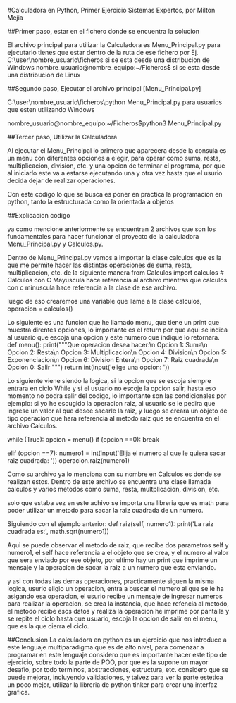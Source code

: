 #Calculadora en Python, Primer Ejercicio Sistemas Expertos, por Milton Mejia

##Primer paso, estar en el fichero  donde se encuentra la solucion

El archivo principal para utilizar la Calculadora es Menu_Principal.py
para ejecutarlo tienes que estar dentro de la ruta de ese fichero por Ej. 
C:\user\nombre_usuario\ficheros si se esta desde una distribucion de Windows
nombre_usuario@nombre_equipo:~/Ficheros$ si se esta desde una distribucion de Linux

##Segundo paso, Ejecutar el archivo principal [Menu_Principal.py]

C:\user\nombre_usuario\ficheros\python Menu_Principal.py para usuarios que esten utilizando Windows

nombre_usuario@nombre_equipo:~/Ficheros$python3 Menu_Principal.py 

##Tercer paso, Utilizar la Calculadora

Al ejecutar el Menu_Principal lo primero que aparecera desde la consula es un menu con diferentes opciones a elegir, 
para operar como suma, resta, multiplicacion, division, etc. y una opcion de terminar el programa, por que al iniciarlo
este va a estarse ejecutando una y otra vez hasta que el usurio decida dejar de realizar operaciones.

Con este codigo lo que se busca es poner en practica la programacion en python, tanto la estructurada como la orientada a objetos

##Explicacion codigo

ya como mencione anteriormente se encuentran 2 archivos que son los fundamentales para hacer  funcionar el proyecto de la calculadora Menu_Principal.py y Calculos.py. 

Dentro de Menu_Principal.py vamos a importar la clase calculos que es la que me permite hacer las distintas operaciones de suma, resta, multiplicacion, etc. de la siguiente manera
from Calculos import calculos # Calculos con C Mayuscula hace referencia al archivo mientras que calculos con c minuscula hace referencia a la clase de ese archivo.

luego de eso crearemos una variable que llame a la clase calculos,
operacion = calculos()

Lo siguiente es una funcion que he llamado menu, que tiene un print que muestra direntes opciones, lo importante es el return por que aqui se indica al usuario que escoja una opcion y este numero que indique lo retornara.
def menu():
    print("""Que operacion desea hacer:\n
        Opcion 1: Suma\n
        Opcion 2: Resta\n
        Opcion 3: Multiplicacion\n
        Opcion 4: Division\n
        Opcion 5: Exponenciacion\n
        Opcion 6: Division Entera\n
        Opcion 7: Raiz cuadrada\n
        Opcion 0: Salir
        """)
    return int(input('elige una opcion: '))

Lo siguiente viene siendo la logica, si la opcion que se escoja siempre entrara en ciclo While y si el usuario no escoje la opcion salir, hasta eso momento no podra salir del codigo, 
lo importante son las condicionales por ejemplo: si yo he escugido la operacion raiz, al usuario se le pedira que ingrese un valor al que desee sacarle la raiz, y luego se creara un objeto de tipo operacion que hara referencia al metodo raiz que se encuentra en el archivo Calculos.

while (True):
    opcion = menu()
    if (opcion ==0):
        break

elif (opcion ==7):
    numero1 = int(input('Elija el numero al que le quiera sacar raiz cuadrada: '))
   	operacion.raiz(numero1)

Como su archivo ya lo menciona con su nombre en Calculos es donde se realizan estos.
Dentro de este archivo se encuentra una clase llamada calculos y varios metodos como suma, resta, multplicacion, division, etc. 

solo que estaba vez en este achivo se importa una libreria que es math para poder utilizar un metodo para sacar la raiz cuadrada de un numero. 

Siguiendo con el ejemplo anterior: 
def raiz(self, numero1):
        print('La raiz cuadrada es:', math.sqrt(numero1))

Aqui se puede observar el metodo de raiz, que recibe dos parametros self y numero1, el self hace referencia a el objeto que se crea, y el numero al valor que sera enviado por ese objeto, por ultimo hay un print que imprime un mensaje y la operacion de sacar la raiz a un numero que esta enviando.

y asi con todas las demas operaciones, practicamente siguen la misma logica, usurio eligio un operacion, entra a buscar el numero al que se le ha asigando esa operacion, el usurio recibe un mensaje de ingresar numeros para realizar la operacion, se crea la instancia, que hace refencia al metodo, el metodo recibe esos datos y realiza la operacion he imprime por pantalla y se repite el ciclo hasta que usuario, escoja la opcion de salir en el menu, que es la que cierra el ciclo. 


##Conclusion
La calculadora en python es un ejercicio que nos introduce a este lenguaje multiparadigma que es de alto nivel, para comenzar a programar en este lenguaje considero que es importante hacer este tipo de ejercicio, sobre todo la parte de POO, por que es la supone un mayor desafio, por todo terminos, abstracciones, estructura, etc. considero que se puede mejorar, incluyendo validaciones, y talvez para ver la parte estetica un poco mejor, utilizar la libreria de python tinker para crear una interfaz grafica. 
